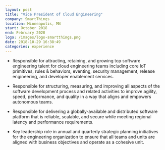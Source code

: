 ```yaml
---
layout: post
title: "Vice President of Cloud Engineering"
company: SmartThings
location: Minneapolis, MN
start: October 2018 
end: February 2020 
logo: /images/logo-smartthings.png
date: 2018-10-29 16:38:49
categories: experience
---
```


* Responsible for attracting, retaining, and growing top software engineering talent for cloud engineering teams including core IoT primitives, rules & behaviors, eventing, security management, release engineering, and developer enablement services.

* Responsible for structuring, measuring, and improving all aspects of the software development process and related activities to improve agility, speed, performance, and quality in a way that aligns and empowers autonomous teams.

* Responsible for delivering a globally-available and distributed software platform that is reliable, scalable, and secure while meeting regional latency and performance requirements.

* Key leadership role in annual and quarterly strategic planning initiatives for the engineering organization to ensure that all teams and units are aligned with business objectives and operate as a cohesive unit.


